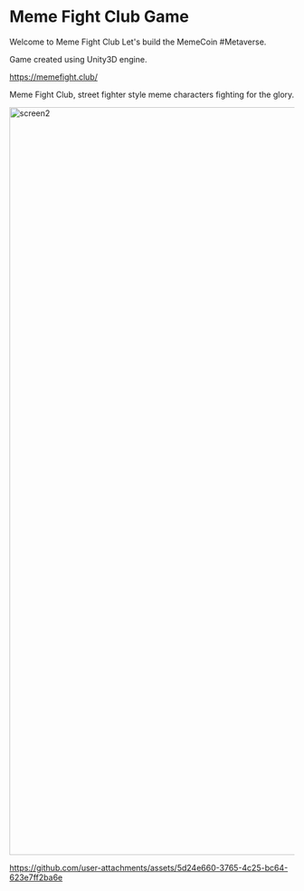 # Meme Fight Club Game

Welcome to Meme Fight Club Let's build the MemeCoin #Metaverse.

Game created using Unity3D engine.

https://memefight.club/

Meme Fight Club, street fighter style meme characters fighting for the glory.


<img width="1320" alt="screen2" src="https://github.com/user-attachments/assets/5a9e7c0f-46ec-43ea-8747-bde8bb4f0541" />


https://github.com/user-attachments/assets/5d24e660-3765-4c25-bc64-623e7ff2ba6e





